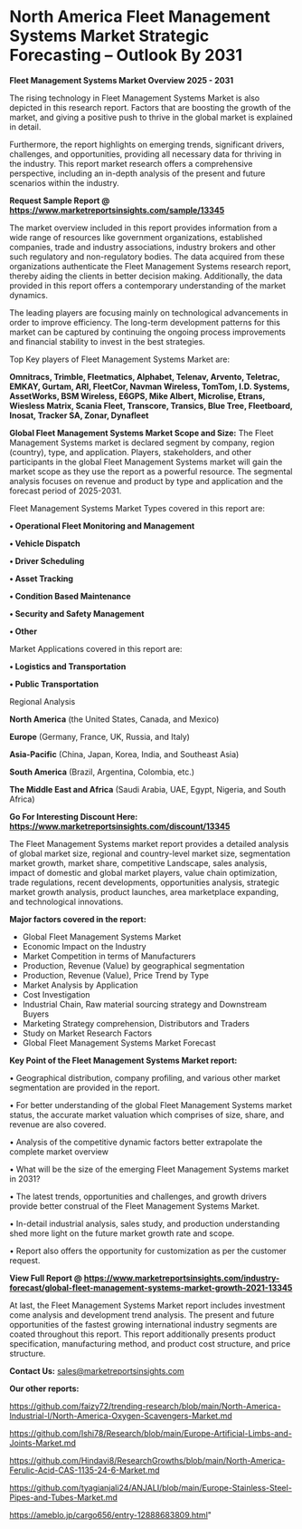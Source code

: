  # North America Fleet Management Systems Market Strategic Forecasting – Outlook By 2031

<Strong> Fleet Management Systems Market Overview 2025 - 2031</strong>

The rising technology in Fleet Management Systems Market is also depicted in this research report. Factors that are boosting the growth of the market, and giving a positive push to thrive in the global market is explained in detail.

Furthermore, the report highlights on emerging trends, significant drivers, challenges, and opportunities, providing all necessary data for thriving in the industry. This report market research offers a comprehensive perspective, including an in-depth analysis of the present and future scenarios within the industry.

<strong>Request Sample Report @ <a href=https://www.marketreportsinsights.com/sample/13345>https://www.marketreportsinsights.com/sample/13345</a></strong>

The market overview included in this report provides information from a wide range of resources like government organizations, established companies, trade and industry associations, industry brokers and other such regulatory and non-regulatory bodies. The data acquired from these organizations authenticate the Fleet Management Systems research report, thereby aiding the clients in better decision making. Additionally, the data provided in this report offers a contemporary understanding of the market dynamics.

The leading players are focusing mainly on technological advancements in order to improve efficiency. The long-term development patterns for this market can be captured by continuing the ongoing process improvements and financial stability to invest in the best strategies.

Top Key players of Fleet Management Systems Market are:

<strong>Omnitracs, Trimble, Fleetmatics, Alphabet, Telenav, Arvento, Teletrac, EMKAY, Gurtam, ARI, FleetCor, Navman Wireless, TomTom, I.D. Systems, AssetWorks, BSM Wireless, E6GPS, Mike Albert, Microlise, Etrans, Wiesless Matrix, Scania Fleet, Transcore, Transics, Blue Tree, Fleetboard, Inosat, Tracker SA, Zonar, Dynafleet</strong>

<strong><b>Global Fleet Management Systems Market Scope and Size:</b></strong>
The Fleet Management Systems market is declared segment by company, region (country), type, and application. Players, stakeholders, and other participants in the global Fleet Management Systems market will gain the market scope as they use the report as a powerful resource. The segmental analysis focuses on revenue and product by type and application and the forecast period of 2025-2031.

Fleet Management Systems Market Types covered in this report are:

<strong>• Operational Fleet Monitoring and Management

• Vehicle Dispatch

• Driver Scheduling

• Asset Tracking

• Condition Based Maintenance

• Security and Safety Management

• Other</strong>

Market Applications covered in this report are:

<strong>• Logistics and Transportation

• Public Transportation</strong> 

Regional Analysis

<strong>North America</strong> (the United States, Canada, and Mexico)

<strong>Europe</strong> (Germany, France, UK, Russia, and Italy)

<strong>Asia-Pacific</strong> (China, Japan, Korea, India, and Southeast Asia)

<strong>South America</strong> (Brazil, Argentina, Colombia, etc.)

<strong>The Middle East and Africa</strong> (Saudi Arabia, UAE, Egypt, Nigeria, and South Africa)

<strong>Go For Interesting Discount Here: <a href=https://www.marketreportsinsights.com/discount/13345>https://www.marketreportsinsights.com/discount/13345</a></strong>

The Fleet Management Systems market report provides a detailed analysis of global market size, regional and country-level market size, segmentation market growth, market share, competitive Landscape, sales analysis, impact of domestic and global market players, value chain optimization, trade regulations, recent developments, opportunities analysis, strategic market growth analysis, product launches, area marketplace expanding, and technological innovations.

<strong><b>Major factors covered in the report:</b></strong>
<ul>
  <li>Global Fleet Management Systems Market </li>
  <li>Economic Impact on the Industry</li>
  <li>Market Competition in terms of Manufacturers</li>
  <li>Production, Revenue (Value) by geographical segmentation</li>
  <li>Production, Revenue (Value), Price Trend by Type</li>
  <li>Market Analysis by Application</li>
  <li>Cost Investigation</li>
  <li>Industrial Chain, Raw material sourcing strategy and Downstream Buyers</li>
  <li>Marketing Strategy comprehension, Distributors and Traders</li>
  <li>Study on Market Research Factors</li>
  <li>Global Fleet Management Systems Market Forecast</li>
</ul>

<strong><b>Key Point of the Fleet Management Systems Market report:</b></strong>

• Geographical distribution, company profiling, and various other market segmentation are provided in the report.

• For better understanding of the global Fleet Management Systems market status, the accurate market valuation which comprises of size, share, and revenue are also covered.

• Analysis of the competitive dynamic factors better extrapolate the complete market overview

• What will be the size of the emerging Fleet Management Systems market in 2031?

• The latest trends, opportunities and challenges, and growth drivers provide better construal of the Fleet Management Systems Market.

• In-detail industrial analysis, sales study, and production understanding shed more light on the future market growth rate and scope.

• Report also offers the opportunity for customization as per the customer request.

<strong><b>View Full Report @ <a href=https://www.marketreportsinsights.com/industry-forecast/global-fleet-management-systems-market-growth-2021-13345>https://www.marketreportsinsights.com/industry-forecast/global-fleet-management-systems-market-growth-2021-13345</a></b></strong>


At last, the Fleet Management Systems Market report includes investment come analysis and development trend analysis. The present and future opportunities of the fastest growing international industry segments are coated throughout this report. This report additionally presents product specification, manufacturing method, and product cost structure, and price structure.

<strong>Contact Us:</strong>
sales@marketreportsinsights.com

<strong>Our other reports:</strong>

<a href=https://github.com/faizy72/trending-research/blob/main/North-America-Industrial-I/North-America-Oxygen-Scavengers-Market.md>https://github.com/faizy72/trending-research/blob/main/North-America-Industrial-I/North-America-Oxygen-Scavengers-Market.md</a>

<a href=https://github.com/Ishi78/Research/blob/main/Europe-Artificial-Limbs-and-Joints-Market.md>https://github.com/Ishi78/Research/blob/main/Europe-Artificial-Limbs-and-Joints-Market.md</a>

<a href=https://github.com/Hindavi8/ResearchGrowths/blob/main/North-America-Ferulic-Acid-CAS-1135-24-6-Market.md>https://github.com/Hindavi8/ResearchGrowths/blob/main/North-America-Ferulic-Acid-CAS-1135-24-6-Market.md</a>

<a href=https://github.com/tyagianjali24/ANJALI/blob/main/Europe-Stainless-Steel-Pipes-and-Tubes-Market.md>https://github.com/tyagianjali24/ANJALI/blob/main/Europe-Stainless-Steel-Pipes-and-Tubes-Market.md</a>

<a href=https://ameblo.jp/cargo656/entry-12888683809.html>https://ameblo.jp/cargo656/entry-12888683809.html</a>"
